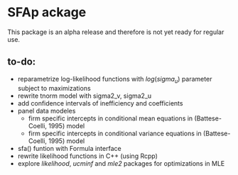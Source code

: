 SFAp ackage
============

This package is an alpha release and therefore is not yet ready for regular use.

to-do:
------

- reparametrize log-likelihood functions with $log(sigma_u)$ parameter subject to maximizations
- rewrite tnorm model with sigma2_v, sigma2_u
- add confidence intervals of inefficiency and coefficients
- panel data modeles
    - firm specific intercepts in conditional mean equations in (Battese-Coelli, 1995) model
    - firm specific intercepts in conditional variance equations in (Battese-Coelli, 1995) model
- sfa() funtion with Formula interface 
- rewrite likelihood functions in C++ (using Rcpp)
- explore *likelihood*, *ucminf* and *mle2* packages for optimizations in MLE 